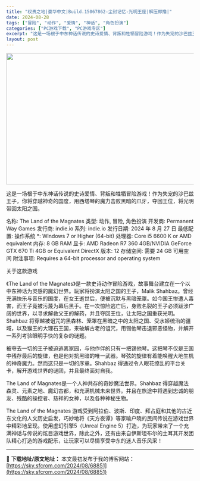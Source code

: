 ```yaml
---
title: "权贵之地|豪华中文|Build.15067862-尘封记忆-光明王座|解压即撸|"
date: 2024-08-28
tags: ["冒险", "动作", "爱情", "神话", "角色扮演"]
categories: ["PC游戏下载", "PC游戏专区"]
excerpt: "这是一场根于中东神话传说的史诗爱情、背叛和牲牺冒险游戏！作为失宠的沙巴兹王子，你将穿越神奇的国度，用西塔琴的魔力击败黑暗的爪牙，夺回王位，将光明带回太阳之国。 名称: The Land of the Magnates 类型: 动作, 冒险, 角色扮演 开发商: Permanent Way Games&hellip;"
layout: post
---
```


<img class="aligncenter size-full wp-image-68852" src="https://sky.sfcrom.com/wp-content/uploads/2024/08/2024082811235617.webp" alt="" width="616" height="353" />

这是一场根于中东神话传说的史诗爱情、背叛和牲牺冒险游戏！作为失宠的沙巴兹王子，你将穿越神奇的国度，用西塔琴的魔力击败黑暗的爪牙，夺回王位，将光明带回太阳之国。

名称: The Land of the Magnates
类型: 动作, 冒险, 角色扮演
开发商: Permanent Way Games
发行商: indie.io
系列: indie.io
发行日期: 2024 年 8 月 27 日
最低配置:
操作系统 *: Windows 7 or Higher (64-bit)
处理器: Core i5 6600 K or AMD equivalent
内存: 8 GB RAM
显卡: AMD Radeon R7 360 4GB/NVIDIA GeForce GTX 670 Ti 4GB or Equivalent
DirectX 版本: 12
存储空间: 需要 24 GB 可用空间
附注事项: Requires a 64-bit processor and operating system

关于这款游戏

《The Land of the Magnates》是一款史诗动作冒险游戏，故事舞台建立在一个以中东神话为灵感的魔幻世界。玩家将扮演太阳之国的王子，Malik Shahbaz。曾经充满快乐与音乐的国度，在女王逝世后，便被沉默与黑暗笼罩。如今国王惨遭人毒害，而王子竟被污蔑为幕后黑手。在一次惊险逃亡后，身败名裂的王子必须跋涉广阔的世界，以寻求解救父王的解药，并且夺回王位，让太阳之国重获光明。
Shahbaz 将穿越被诅咒的黑森林、笼罩在黑暗之中的太阳之国、受水姬统治的疆域，以及猴王的大理石王国，来破解古老的诅咒，用锡他琴击退邪恶怪物，并解开一系列考验眼明手快的复杂的谜题。

被夺去一切的王子被迫逃离家园，与他作伴的只有一把锡他琴。这把琴不仅是王国中残存最后的旋律，也是他对抗黑暗的唯一武器。琴弦的旋律有着能唤醒大地生机的神奇魔力。然而这只是一切的序章。Shahbaz 得通过令人眼花缭乱的平台关卡，解开游戏世界的谜团，并且最终面对自我。

The Land of Magnates是一个人神共存的奇妙魔法世界。Shahbaz 得穿越魔法森灵、元素之地、魔幻古都，和充满机械未来世界。并且在旅途中将遇到忠诚的朋友、残酷的操控者、慈祥的女神，以及各种神秘生物。

The Land of the Magnates 游戏受到阿拉伯、波斯、印度、拜占庭和其他的古近东文化的人文历史启发，巧妙地将《天方夜谭》等家喻户晓的民间传说在游戏世界中精彩地呈现。使用虚幻引擎5（Unreal Engine 5）打造，为玩家带来了一个充满神话与传说的炫目游戏世界，除此之外，还有由来自伊斯坦布尔的土耳其开发团队精心打造的游戏配乐，让玩家可以尽情享受中东的迷人音乐风采！

---
📖 **下载地址/原文地址：** 本文最初发布于我的博客网站：[https://sky.sfcrom.com/2024/08/68851](https://sky.sfcrom.com/2024/08/68851)
